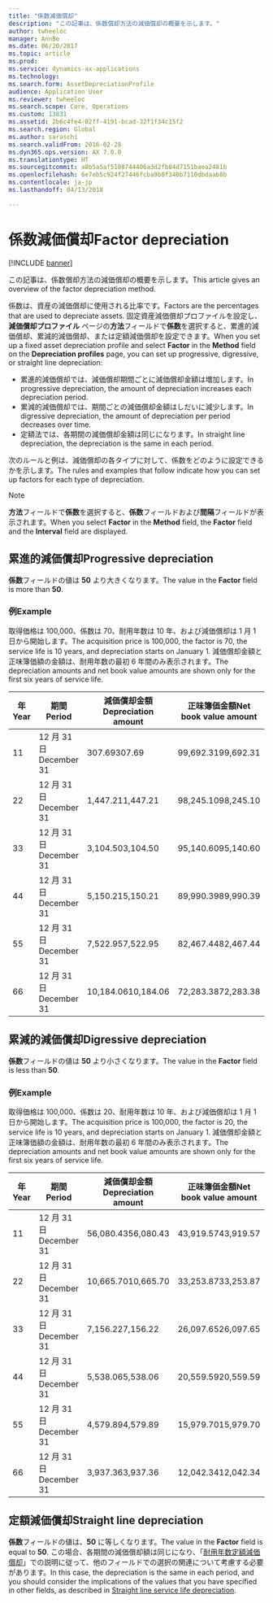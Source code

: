 ```yaml
---
title: "係数減価償却"
description: "この記事は、係数償却方法の減価償却の概要を示します。"
author: twheeloc
manager: AnnBe
ms.date: 06/20/2017
ms.topic: article
ms.prod: 
ms.service: dynamics-ax-applications
ms.technology: 
ms.search.form: AssetDepreciationProfile
audience: Application User
ms.reviewer: twheeloc
ms.search.scope: Core, Operations
ms.custom: 13831
ms.assetid: 2b6c4fe4-02ff-4191-bcad-32f1f34c15f2
ms.search.region: Global
ms.author: saraschi
ms.search.validFrom: 2016-02-28
ms.dyn365.ops.version: AX 7.0.0
ms.translationtype: HT
ms.sourcegitcommit: a8b5a5af5108744406a3d2fb84d7151baea2481b
ms.openlocfilehash: 6e7eb5c924f27446fcba9b0f340b7110dbdaab8b
ms.contentlocale: ja-jp
ms.lasthandoff: 04/13/2018

---
```


# <a name="factor-depreciation"></a><span data-ttu-id="87651-103">係数減価償却</span><span class="sxs-lookup"><span data-stu-id="87651-103">Factor depreciation</span></span>

[!INCLUDE [banner](../includes/banner.md)]

<span data-ttu-id="87651-104">この記事は、係数償却方法の減価償却の概要を示します。</span><span class="sxs-lookup"><span data-stu-id="87651-104">This article gives an overview of the factor depreciation method.</span></span>

<span data-ttu-id="87651-105">係数は、資産の減価償却に使用される比率です。</span><span class="sxs-lookup"><span data-stu-id="87651-105">Factors are the percentages that are used to depreciate assets.</span></span> <span data-ttu-id="87651-106">固定資産減価償却プロファイルを設定し、**減価償却プロファイル** ページの**方法**フィールドで**係数**を選択すると、累進的減価償却、累減的減価償却、または定額減価償却を設定できます。</span><span class="sxs-lookup"><span data-stu-id="87651-106">When you set up a fixed asset depreciation profile and select **Factor** in the **Method** field on the **Depreciation profiles** page, you can set up progressive, digressive, or straight line depreciation:</span></span>

-   <span data-ttu-id="87651-107">累進的減価償却では、減価償却期間ごとに減価償却金額は増加します。</span><span class="sxs-lookup"><span data-stu-id="87651-107">In progressive depreciation, the amount of depreciation increases each depreciation period.</span></span>
-   <span data-ttu-id="87651-108">累減的減価償却では、期間ごとの減価償却金額はしだいに減少します。</span><span class="sxs-lookup"><span data-stu-id="87651-108">In digressive depreciation, the amount of depreciation per period decreases over time.</span></span>
-   <span data-ttu-id="87651-109">定額法では、各期間の減価償却金額は同じになります。</span><span class="sxs-lookup"><span data-stu-id="87651-109">In straight line depreciation, the depreciation is the same in each period.</span></span>

<span data-ttu-id="87651-110">次のルールと例は、減価償却の各タイプに対して、係数をどのように設定できるかを示します。</span><span class="sxs-lookup"><span data-stu-id="87651-110">The rules and examples that follow indicate how you can set up factors for each type of depreciation.</span></span> 

> [!NOTE] 
> <span data-ttu-id="87651-111">**方法**フィールドで**係数**を選択すると、**係数**フィールドおよび**間隔**フィールドが表示されます。</span><span class="sxs-lookup"><span data-stu-id="87651-111">When you select **Factor** in the **Method** field, the **Factor** field and the **Interval** field are displayed.</span></span>

## <a name="progressive-depreciation"></a><span data-ttu-id="87651-112">累進的減価償却</span><span class="sxs-lookup"><span data-stu-id="87651-112">Progressive depreciation</span></span>
<span data-ttu-id="87651-113">**係数**フィールドの値は **50** より大きくなります。</span><span class="sxs-lookup"><span data-stu-id="87651-113">The value in the **Factor** field is more than **50**.</span></span>

### <a name="example"></a><span data-ttu-id="87651-114">例</span><span class="sxs-lookup"><span data-stu-id="87651-114">Example</span></span>

<span data-ttu-id="87651-115">取得価格は 100,000、係数は 70、耐用年数は 10 年、および減価償却は 1 月 1 日から開始します。</span><span class="sxs-lookup"><span data-stu-id="87651-115">The acquisition price is 100,000, the factor is 70, the service life is 10 years, and depreciation starts on January 1.</span></span> <span data-ttu-id="87651-116">減価償却金額と正味簿価額の金額は、耐用年数の最初 6 年間のみ表示されます。</span><span class="sxs-lookup"><span data-stu-id="87651-116">The depreciation amounts and net book value amounts are shown only for the first six years of service life.</span></span>

| <span data-ttu-id="87651-117">年</span><span class="sxs-lookup"><span data-stu-id="87651-117">Year</span></span> | <span data-ttu-id="87651-118">期間</span><span class="sxs-lookup"><span data-stu-id="87651-118">Period</span></span>      | <span data-ttu-id="87651-119">減価償却金額</span><span class="sxs-lookup"><span data-stu-id="87651-119">Depreciation amount</span></span> | <span data-ttu-id="87651-120">正味簿価金額</span><span class="sxs-lookup"><span data-stu-id="87651-120">Net book value amount</span></span> |
|------|-------------|---------------------|-----------------------|
| <span data-ttu-id="87651-121">1</span><span class="sxs-lookup"><span data-stu-id="87651-121">1</span></span>    | <span data-ttu-id="87651-122">12 月 31 日</span><span class="sxs-lookup"><span data-stu-id="87651-122">December 31</span></span> | <span data-ttu-id="87651-123">307.69</span><span class="sxs-lookup"><span data-stu-id="87651-123">307.69</span></span>              | <span data-ttu-id="87651-124">99,692.31</span><span class="sxs-lookup"><span data-stu-id="87651-124">99,692.31</span></span>             |
| <span data-ttu-id="87651-125">2</span><span class="sxs-lookup"><span data-stu-id="87651-125">2</span></span>    | <span data-ttu-id="87651-126">12 月 31 日</span><span class="sxs-lookup"><span data-stu-id="87651-126">December 31</span></span> | <span data-ttu-id="87651-127">1,447.21</span><span class="sxs-lookup"><span data-stu-id="87651-127">1,447.21</span></span>            | <span data-ttu-id="87651-128">98,245.10</span><span class="sxs-lookup"><span data-stu-id="87651-128">98,245.10</span></span>             |
| <span data-ttu-id="87651-129">3</span><span class="sxs-lookup"><span data-stu-id="87651-129">3</span></span>    | <span data-ttu-id="87651-130">12 月 31 日</span><span class="sxs-lookup"><span data-stu-id="87651-130">December 31</span></span> | <span data-ttu-id="87651-131">3,104.50</span><span class="sxs-lookup"><span data-stu-id="87651-131">3,104.50</span></span>            | <span data-ttu-id="87651-132">95,140.60</span><span class="sxs-lookup"><span data-stu-id="87651-132">95,140.60</span></span>             |
| <span data-ttu-id="87651-133">4</span><span class="sxs-lookup"><span data-stu-id="87651-133">4</span></span>    | <span data-ttu-id="87651-134">12 月 31 日</span><span class="sxs-lookup"><span data-stu-id="87651-134">December 31</span></span> | <span data-ttu-id="87651-135">5,150.21</span><span class="sxs-lookup"><span data-stu-id="87651-135">5,150.21</span></span>            | <span data-ttu-id="87651-136">89,990.39</span><span class="sxs-lookup"><span data-stu-id="87651-136">89,990.39</span></span>             |
| <span data-ttu-id="87651-137">5</span><span class="sxs-lookup"><span data-stu-id="87651-137">5</span></span>    | <span data-ttu-id="87651-138">12 月 31 日</span><span class="sxs-lookup"><span data-stu-id="87651-138">December 31</span></span> | <span data-ttu-id="87651-139">7,522.95</span><span class="sxs-lookup"><span data-stu-id="87651-139">7,522.95</span></span>            | <span data-ttu-id="87651-140">82,467.44</span><span class="sxs-lookup"><span data-stu-id="87651-140">82,467.44</span></span>             |
| <span data-ttu-id="87651-141">6</span><span class="sxs-lookup"><span data-stu-id="87651-141">6</span></span>    | <span data-ttu-id="87651-142">12 月 31 日</span><span class="sxs-lookup"><span data-stu-id="87651-142">December 31</span></span> | <span data-ttu-id="87651-143">10,184.06</span><span class="sxs-lookup"><span data-stu-id="87651-143">10,184.06</span></span>           | <span data-ttu-id="87651-144">72,283.38</span><span class="sxs-lookup"><span data-stu-id="87651-144">72,283.38</span></span>             |

## <a name="digressive-depreciation"></a><span data-ttu-id="87651-145">累減的減価償却</span><span class="sxs-lookup"><span data-stu-id="87651-145">Digressive depreciation</span></span>
<span data-ttu-id="87651-146">**係数**フィールドの値は **50** より小さくなります。</span><span class="sxs-lookup"><span data-stu-id="87651-146">The value in the **Factor** field is less than **50**.</span></span>

### <a name="example"></a><span data-ttu-id="87651-147">例</span><span class="sxs-lookup"><span data-stu-id="87651-147">Example</span></span>

<span data-ttu-id="87651-148">取得価格は 100,000、係数は 20、耐用年数は 10 年、および減価償却は 1 月 1 日から開始します。</span><span class="sxs-lookup"><span data-stu-id="87651-148">The acquisition price is 100,000, the factor is 20, the service life is 10 years, and depreciation starts on January 1.</span></span> <span data-ttu-id="87651-149">減価償却金額と正味簿価額の金額は、耐用年数の最初 6 年間のみ表示されます。</span><span class="sxs-lookup"><span data-stu-id="87651-149">The depreciation amounts and net book value amounts are shown only for the first six years of service life.</span></span>

| <span data-ttu-id="87651-150">年</span><span class="sxs-lookup"><span data-stu-id="87651-150">Year</span></span> | <span data-ttu-id="87651-151">期間</span><span class="sxs-lookup"><span data-stu-id="87651-151">Period</span></span>      | <span data-ttu-id="87651-152">減価償却金額</span><span class="sxs-lookup"><span data-stu-id="87651-152">Depreciation amount</span></span> | <span data-ttu-id="87651-153">正味簿価金額</span><span class="sxs-lookup"><span data-stu-id="87651-153">Net book value amount</span></span> |
|------|-------------|---------------------|-----------------------|
| <span data-ttu-id="87651-154">1</span><span class="sxs-lookup"><span data-stu-id="87651-154">1</span></span>    | <span data-ttu-id="87651-155">12 月 31 日</span><span class="sxs-lookup"><span data-stu-id="87651-155">December 31</span></span> | <span data-ttu-id="87651-156">56,080.43</span><span class="sxs-lookup"><span data-stu-id="87651-156">56,080.43</span></span>           | <span data-ttu-id="87651-157">43,919.57</span><span class="sxs-lookup"><span data-stu-id="87651-157">43,919.57</span></span>             |
| <span data-ttu-id="87651-158">2</span><span class="sxs-lookup"><span data-stu-id="87651-158">2</span></span>    | <span data-ttu-id="87651-159">12 月 31 日</span><span class="sxs-lookup"><span data-stu-id="87651-159">December 31</span></span> | <span data-ttu-id="87651-160">10,665.70</span><span class="sxs-lookup"><span data-stu-id="87651-160">10,665.70</span></span>           | <span data-ttu-id="87651-161">33,253.87</span><span class="sxs-lookup"><span data-stu-id="87651-161">33,253.87</span></span>             |
| <span data-ttu-id="87651-162">3</span><span class="sxs-lookup"><span data-stu-id="87651-162">3</span></span>    | <span data-ttu-id="87651-163">12 月 31 日</span><span class="sxs-lookup"><span data-stu-id="87651-163">December 31</span></span> | <span data-ttu-id="87651-164">7,156.22</span><span class="sxs-lookup"><span data-stu-id="87651-164">7,156.22</span></span>            | <span data-ttu-id="87651-165">26,097.65</span><span class="sxs-lookup"><span data-stu-id="87651-165">26,097.65</span></span>             |
| <span data-ttu-id="87651-166">4</span><span class="sxs-lookup"><span data-stu-id="87651-166">4</span></span>    | <span data-ttu-id="87651-167">12 月 31 日</span><span class="sxs-lookup"><span data-stu-id="87651-167">December 31</span></span> | <span data-ttu-id="87651-168">5,538.06</span><span class="sxs-lookup"><span data-stu-id="87651-168">5,538.06</span></span>            | <span data-ttu-id="87651-169">20,559.59</span><span class="sxs-lookup"><span data-stu-id="87651-169">20,559.59</span></span>             |
| <span data-ttu-id="87651-170">5</span><span class="sxs-lookup"><span data-stu-id="87651-170">5</span></span>    | <span data-ttu-id="87651-171">12 月 31 日</span><span class="sxs-lookup"><span data-stu-id="87651-171">December 31</span></span> | <span data-ttu-id="87651-172">4,579.89</span><span class="sxs-lookup"><span data-stu-id="87651-172">4,579.89</span></span>            | <span data-ttu-id="87651-173">15,979.70</span><span class="sxs-lookup"><span data-stu-id="87651-173">15,979.70</span></span>             |
| <span data-ttu-id="87651-174">6</span><span class="sxs-lookup"><span data-stu-id="87651-174">6</span></span>    | <span data-ttu-id="87651-175">12 月 31 日</span><span class="sxs-lookup"><span data-stu-id="87651-175">December 31</span></span> | <span data-ttu-id="87651-176">3,937.36</span><span class="sxs-lookup"><span data-stu-id="87651-176">3,937.36</span></span>            | <span data-ttu-id="87651-177">12,042.34</span><span class="sxs-lookup"><span data-stu-id="87651-177">12,042.34</span></span>             |

## <a name="straight-line-depreciation"></a><span data-ttu-id="87651-178">定額減価償却</span><span class="sxs-lookup"><span data-stu-id="87651-178">Straight line depreciation</span></span>
<span data-ttu-id="87651-179">**係数**フィールドの値は、**50** に等しくなります。</span><span class="sxs-lookup"><span data-stu-id="87651-179">The value in the **Factor** field is equal to **50**.</span></span> <span data-ttu-id="87651-180">この場合、各期間の減価償却額は同じになり、「[耐用年数定額減価償却](straight-line-service-life-depreciation.md)」での説明に従って、他のフィールドでの選択の関連について考慮する必要があります。</span><span class="sxs-lookup"><span data-stu-id="87651-180">In this case, the depreciation is the same in each period, and you should consider the implications of the values that you have specified in other fields, as described in [Straight line service life depreciation](straight-line-service-life-depreciation.md).</span></span>




